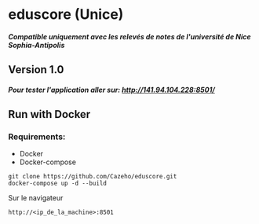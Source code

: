 # eduscore (Unice)

##### Compatible uniquement avec les relevés de notes de l'université de Nice Sophia-Antipolis

## Version 1.0


##### Pour tester l'application aller sur: http://141.94.104.228:8501/

## Run with Docker

### Requirements:

- Docker
- Docker-compose

```
git clone https://github.com/Cazeho/eduscore.git
docker-compose up -d --build 
```


Sur le navigateur

```http://<ip_de_la_machine>:8501```
